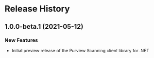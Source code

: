 # Release History

## 1.0.0-beta.1 (2021-05-12)

### New Features

- Initial preview release of the Purview Scanning client library for .NET

